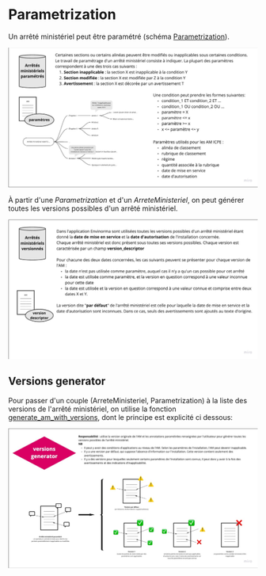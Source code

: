 # Parametrization

Un arrêté ministériel peut être paramétré (schéma [Parametrization](https://envinorma.github.io/envinorma-data/envinorma.parametrization.models.html#envinorma.parametrization.models.parametrization.Parametrization)).

![Arrete Ministeriel et Parametrization](../../_static/parametrized_am.jpg)

À partir d'une _Parametrization_ et d'un _ArreteMinisteriel_, on peut générer toutes les versions possibles d'un arrêté ministériel.

![Versions d'un arrêté ministériels](../../_static/am_with_versions.jpg)

## Versions generator

Pour passer d'un couple (ArreteMinisteriel, Parametrization) à la liste des versions de l'arrêté ministériel, on utilise la fonction [generate_am_with_versions](envinorma.parametrization.html?highlight=generate_am_with_versions#envinorma.parametrization.am_with_versions.generate_am_with_versions), dont le principe est explicité ci dessous:

![Générateur des versions d'un arrêté ministériels](../../_static/versions_generator.jpg)
